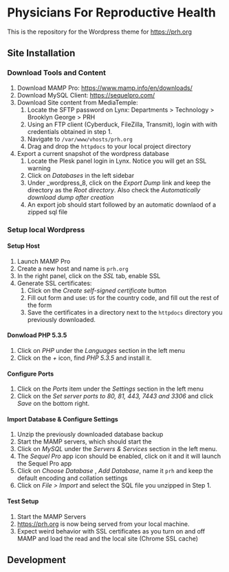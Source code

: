 # Physicians For Reproductive Health

This is the repository for the Wordpress theme for https://prh.org



## Site Installation

### Download Tools and Content

1. Download MAMP Pro: https://www.mamp.info/en/downloads/
2. Download MySQL Client: https://sequelpro.com/
3. Download Site content from MediaTemple:
   1. Locate the SFTP password on Lynx: Departments > Technology > Brooklyn George > PRH
   2. Using an FTP client (Cyberduck, FileZilla, Transmit), login with with credentials obtained in step 1.
   3. Navigate to `/var/www/vhosts/prh.org`
   4. Drag and drop the `httpdocs` to your local project directory
4. Export a current snapshot of the wordpress database
   1. Locate the Plesk panel login in Lynx. Notice you will get an SSL warning
   2. Click on _Databases_ in the left sidebar
   3. Under _wordpress_8, click on the _Export Dump_ link and keep the directory as the _Root directory_. Also check the _Automatically download dump after creation_
   4. An export job should start followed by an automatic downlaod of a zipped sql file



### Setup local Wordpress

#### Setup Host

1. Launch MAMP Pro
2. Create a new host and name is `prh.org`
3. In the right panel, click on the _SSL_ tab, enable SSL
4. Generate SSL certificates:
   1. Click on the _Create self-signed certificate_ button
   2. Fill out form and use: `US` for the country code, and fill out the rest of the form
   3. Save the certificates in a directory next to the `httpdocs` directory you previously downloaded.

#### Donwload PHP 5.3.5

1. Click on _PHP_ under the _Languages_ section in the left menu
2. Click on the _+_ icon, find _PHP 5.3.5_ and install it.

#### Configure Ports

1. Click on the _Ports_ item under the _Settings_ section in the left menu
2. Click on the _Set server ports to 80, 81, 443, 7443 and 3306_ and click _Save_ on the bottom  right.

#### Import Database & Configure Settings

1. Unzip the previously downloaded database backup
2. Start the MAMP servers, which should start the 
3. Click on _MySQL_ under the _Servers & Services_ section in the left menu.
4. The _Sequel Pro_ app icon should be enabled, click on it and it will launch the Sequel Pro app
5. Click on _Choose Database_ , _Add Database_, name it `prh` and keep the default encoding and collation settings
6. Click on _File > Import_ and select the SQL file you unzipped in Step 1.

#### Test Setup

1. Start the MAMP Servers
2. https://prh.org is now being served from your local machine.
3. Expect weird behavior with SSL certificates as you turn on and off MAMP and load the read and the local  site (Chrome SSL cache)



## Development







